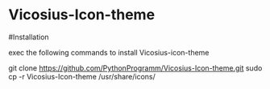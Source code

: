 # Vicosius-Icon-theme

#Installation

exec the following commands to install Vicosius-icon-theme

git clone https://github.com/PythonProgramm/Vicosius-Icon-theme.git
sudo cp -r Vicosius-Icon-theme /usr/share/icons/
